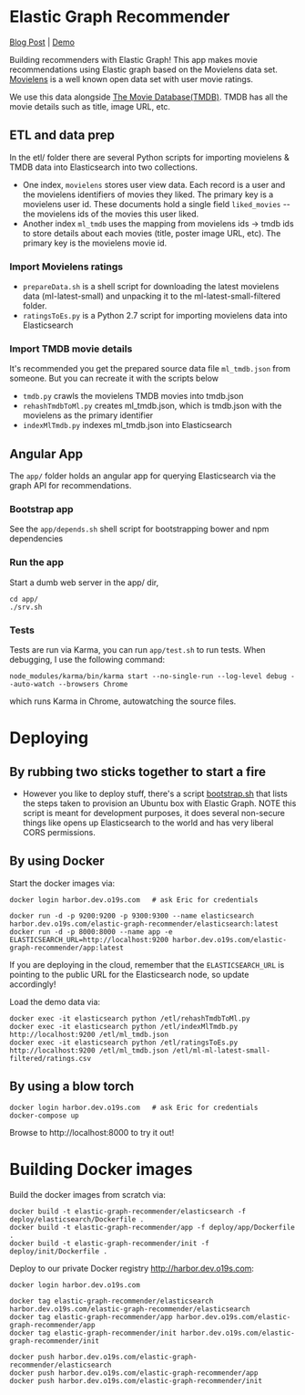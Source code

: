 # Elastic Graph Recommender

[Blog Post](http://opensourceconnections.com/blog/2016/10/05/elastic-graph-recommendor/) | [Demo](http://elastic-graph-recs.labs.o19s.com/)

Building recommenders with Elastic Graph! This app makes movie recommendations using Elastic graph based on the Movielens data set. [Movielens](http://grouplens.org/datasets/movielens/) is a well known open data set with user movie ratings.

We use this data alongside [The Movie Database(TMDB)](https://www.themoviedb.org/?language=en). TMDB has all the movie details such as title, image URL, etc.

## ETL and data prep

In the etl/ folder there are several Python scripts for importing movielens & TMDB data into Elasticsearch into two collections.

- One index, `movielens` stores user view data. Each record is a user and the movielens identifiers of movies they liked. The primary key is a movielens user id. These documents hold a single field `liked_movies` -- the movielens ids of the movies this user liked.
- Another index `ml_tmdb` uses the mapping from movielens ids -> tmdb ids to store details about each movies (title, poster image URL, etc). The primary key is the movielens movie id.

### Import Movielens ratings

- `prepareData.sh` is a shell script for downloading the latest movielens data (ml-latest-small) and unpacking it to the ml-latest-small-filtered folder.
- `ratingsToEs.py` is a Python 2.7 script for importing movielens data into Elasticsearch

### Import TMDB movie details

It's recommended you get the prepared source data file `ml_tmdb.json` from someone. But you can recreate it with the scripts below

- `tmdb.py` crawls the movielens TMDB movies into tmdb.json
- `rehashTmdbToMl.py` creates ml_tmdb.json, which is tmdb.json with the movielens as the primary identifier
- `indexMlTmdb.py` indexes ml_tmdb.json into Elasticsearch

## Angular App

The `app/` folder holds an angular app for querying Elasticsearch via the graph API for recommendations.

### Bootstrap app

See the `app/depends.sh` shell script for bootstrapping bower and npm dependencies

### Run the app

Start a dumb web server in the app/ dir,

```
cd app/
./srv.sh
```

### Tests

Tests are run via Karma, you can run `app/test.sh` to run tests. When debugging, I use the following command:

```
node_modules/karma/bin/karma start --no-single-run --log-level debug --auto-watch --browsers Chrome
```

which runs Karma in Chrome, autowatching the source files.

# Deploying

## By rubbing two sticks together to start a fire

- However you like to deploy stuff, there's a script [bootstrap.sh](bootstrap.sh) that lists the steps taken to provision an Ubuntu box with Elastic Graph. NOTE this script is meant for development purposes, it does several non-secure things like opens up Elasticsearch to the world and has very liberal CORS permissions.  

## By using Docker

Start the docker images via:

```
docker login harbor.dev.o19s.com   # ask Eric for credentials

docker run -d -p 9200:9200 -p 9300:9300 --name elasticsearch harbor.dev.o19s.com/elastic-graph-recommender/elasticsearch:latest
docker run -d -p 8000:8000 --name app -e ELASTICSEARCH_URL=http://localhost:9200 harbor.dev.o19s.com/elastic-graph-recommender/app:latest
```

If you are deploying in the cloud, remember that the `ELASTICSEARCH_URL` is pointing to the public URL for the Elasticsearch node, so update accordingly!


Load the demo data via:

```
docker exec -it elasticsearch python /etl/rehashTmdbToMl.py
docker exec -it elasticsearch python /etl/indexMlTmdb.py http://localhost:9200 /etl/ml_tmdb.json
docker exec -it elasticsearch python /etl/ratingsToEs.py http://localhost:9200 /etl/ml_tmdb.json /etl/ml-ml-latest-small-filtered/ratings.csv

```

## By using a blow torch

```
docker login harbor.dev.o19s.com   # ask Eric for credentials
docker-compose up
```


Browse to http://localhost:8000 to try it out!


# Building Docker images
Build the docker images from scratch via:

```
docker build -t elastic-graph-recommender/elasticsearch -f deploy/elasticsearch/Dockerfile .
docker build -t elastic-graph-recommender/app -f deploy/app/Dockerfile .
docker build -t elastic-graph-recommender/init -f deploy/init/Dockerfile .
```

Deploy to our private Docker registry http://harbor.dev.o19s.com:

```
docker login harbor.dev.o19s.com

docker tag elastic-graph-recommender/elasticsearch harbor.dev.o19s.com/elastic-graph-recommender/elasticsearch
docker tag elastic-graph-recommender/app harbor.dev.o19s.com/elastic-graph-recommender/app
docker tag elastic-graph-recommender/init harbor.dev.o19s.com/elastic-graph-recommender/init

docker push harbor.dev.o19s.com/elastic-graph-recommender/elasticsearch
docker push harbor.dev.o19s.com/elastic-graph-recommender/app
docker push harbor.dev.o19s.com/elastic-graph-recommender/init
